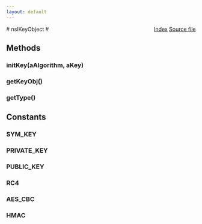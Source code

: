 ```yaml
---
layout: default
---
```

<div class='links' style='float:right'><a href="../index.html">Index</a>
<a href="http://dxr.mozilla.org/mozilla-central/source/security/manager/ssl/public/nsIKeyModule.idl">Source file</a>
</div>
# nsIKeyObject #

## Methods ##

### initKey(aAlgorithm, aKey) ###

### getKeyObj() ###

### getType() ###

## Constants ##

### SYM_KEY ###

### PRIVATE_KEY ###

### PUBLIC_KEY ###

### RC4 ###

### AES_CBC ###

### HMAC ###
